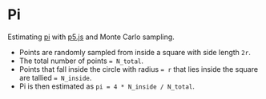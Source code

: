 # Pi
Estimating [pi](https://ltmullineux.github.io/Pi/.) with [p5.js](https://p5js.org/) and Monte Carlo sampling.

- Points are randomly sampled from inside a square with side length `2r`.
- The total number of points `= N_total`.
- Points that fall inside the circle with radius `= r` that lies inside the square are tallied `= N_inside`.
- Pi is then estimated as `pi = 4 * N_inside / N_total`.
